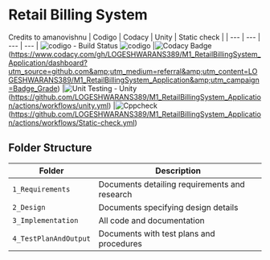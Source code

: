 # Retail Billing System 
Credits to amanovishnu 
| Codigo | Codacy | Unity | Static check |
| --- | --- | --- | --- |
![codigo - Build Status](https://api.codiga.io/project/30944/score/svg) 
![codigo](https://api.codiga.io/project/30944/status/svg) |![Codacy Badge](https://app.codacy.com/project/badge/Grade/1cf3cea7803f444b8d926ffff2ae3ba2)(https://www.codacy.com/gh/LOGESHWARANS389/M1_RetailBillingSystem_Application/dashboard?utm_source=github.com&amp;utm_medium=referral&amp;utm_content=LOGESHWARANS389/M1_RetailBillingSystem_Application&amp;utm_campaign=Badge_Grade)
|![Unit Testing - Unity](https://github.com/LOGESHWARANS389/M1_RetailBillingSystem_Application/actions/workflows/unity.yml/badge.svg)(https://github.com/LOGESHWARANS389/M1_RetailBillingSystem_Application/actions/workflows/unity.yml)
|![Cppcheck](https://github.com/LOGESHWARANS389/M1_RetailBillingSystem_Application/actions/workflows/Static-check.yml/badge.svg?branch=main)(https://github.com/LOGESHWARANS389/M1_RetailBillingSystem_Application/actions/workflows/Static-check.yml)


## Folder Structure
Folder               | Description
---------------------| -----------------------------------------
`1_Requirements`     | Documents detailing requirements and research
`2_Design      `     | Documents specifying design details
`3_Implementation `  | All code and documentation
`4_TestPlanAndOutput`| Documents with test plans and procedures
